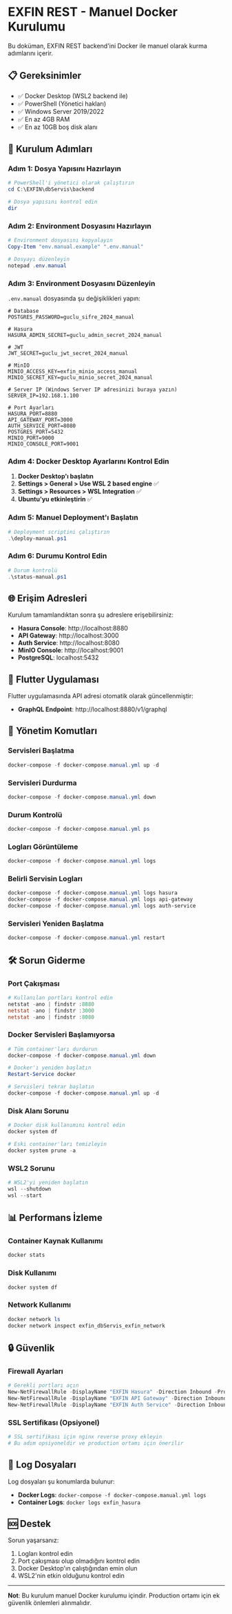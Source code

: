 # EXFIN REST - Manuel Docker Kurulumu

Bu doküman, EXFIN REST backend'ini Docker ile manuel olarak kurma adımlarını içerir.

## 📋 Gereksinimler

- ✅ Docker Desktop (WSL2 backend ile)
- ✅ PowerShell (Yönetici hakları)
- ✅ Windows Server 2019/2022
- ✅ En az 4GB RAM
- ✅ En az 10GB boş disk alanı

## 🚀 Kurulum Adımları

### Adım 1: Dosya Yapısını Hazırlayın

```powershell
# PowerShell'i yönetici olarak çalıştırın
cd C:\EXFIN\dbServis\backend

# Dosya yapısını kontrol edin
dir
```

### Adım 2: Environment Dosyasını Hazırlayın

```powershell
# Environment dosyasını kopyalayın
Copy-Item "env.manual.example" ".env.manual"

# Dosyayı düzenleyin
notepad .env.manual
```

### Adım 3: Environment Dosyasını Düzenleyin

`.env.manual` dosyasında şu değişiklikleri yapın:

```env
# Database
POSTGRES_PASSWORD=guclu_sifre_2024_manual

# Hasura
HASURA_ADMIN_SECRET=guclu_admin_secret_2024_manual

# JWT
JWT_SECRET=guclu_jwt_secret_2024_manual

# MinIO
MINIO_ACCESS_KEY=exfin_minio_access_manual
MINIO_SECRET_KEY=guclu_minio_secret_2024_manual

# Server IP (Windows Server IP adresinizi buraya yazın)
SERVER_IP=192.168.1.100

# Port Ayarları
HASURA_PORT=8880
API_GATEWAY_PORT=3000
AUTH_SERVICE_PORT=8080
POSTGRES_PORT=5432
MINIO_PORT=9000
MINIO_CONSOLE_PORT=9001
```

### Adım 4: Docker Desktop Ayarlarını Kontrol Edin

1. **Docker Desktop'ı başlatın**
2. **Settings > General > Use WSL 2 based engine** ✅
3. **Settings > Resources > WSL Integration** ✅
4. **Ubuntu'yu etkinleştirin** ✅

### Adım 5: Manuel Deployment'ı Başlatın

```powershell
# Deployment scriptini çalıştırın
.\deploy-manual.ps1
```

### Adım 6: Durumu Kontrol Edin

```powershell
# Durum kontrolü
.\status-manual.ps1
```

## 🌐 Erişim Adresleri

Kurulum tamamlandıktan sonra şu adreslere erişebilirsiniz:

- **Hasura Console**: http://localhost:8880
- **API Gateway**: http://localhost:3000
- **Auth Service**: http://localhost:8080
- **MinIO Console**: http://localhost:9001
- **PostgreSQL**: localhost:5432

## 📱 Flutter Uygulaması

Flutter uygulamasında API adresi otomatik olarak güncellenmiştir:
- **GraphQL Endpoint**: http://localhost:8880/v1/graphql

## 🔧 Yönetim Komutları

### Servisleri Başlatma
```powershell
docker-compose -f docker-compose.manual.yml up -d
```

### Servisleri Durdurma
```powershell
docker-compose -f docker-compose.manual.yml down
```

### Durum Kontrolü
```powershell
docker-compose -f docker-compose.manual.yml ps
```

### Logları Görüntüleme
```powershell
docker-compose -f docker-compose.manual.yml logs
```

### Belirli Servisin Logları
```powershell
docker-compose -f docker-compose.manual.yml logs hasura
docker-compose -f docker-compose.manual.yml logs api-gateway
docker-compose -f docker-compose.manual.yml logs auth-service
```

### Servisleri Yeniden Başlatma
```powershell
docker-compose -f docker-compose.manual.yml restart
```

## 🛠️ Sorun Giderme

### Port Çakışması
```powershell
# Kullanılan portları kontrol edin
netstat -ano | findstr :8880
netstat -ano | findstr :3000
netstat -ano | findstr :8080
```

### Docker Servisleri Başlamıyorsa
```powershell
# Tüm container'ları durdurun
docker-compose -f docker-compose.manual.yml down

# Docker'ı yeniden başlatın
Restart-Service docker

# Servisleri tekrar başlatın
docker-compose -f docker-compose.manual.yml up -d
```

### Disk Alanı Sorunu
```powershell
# Docker disk kullanımını kontrol edin
docker system df

# Eski container'ları temizleyin
docker system prune -a
```

### WSL2 Sorunu
```powershell
# WSL2'yi yeniden başlatın
wsl --shutdown
wsl --start
```

## 📊 Performans İzleme

### Container Kaynak Kullanımı
```powershell
docker stats
```

### Disk Kullanımı
```powershell
docker system df
```

### Network Kullanımı
```powershell
docker network ls
docker network inspect exfin_dbServis_exfin_network
```

## 🔒 Güvenlik

### Firewall Ayarları
```powershell
# Gerekli portları açın
New-NetFirewallRule -DisplayName "EXFIN Hasura" -Direction Inbound -Protocol TCP -LocalPort 8880 -Action Allow
New-NetFirewallRule -DisplayName "EXFIN API Gateway" -Direction Inbound -Protocol TCP -LocalPort 3000 -Action Allow
New-NetFirewallRule -DisplayName "EXFIN Auth Service" -Direction Inbound -Protocol TCP -LocalPort 8080 -Action Allow
```

### SSL Sertifikası (Opsiyonel)
```powershell
# SSL sertifikası için nginx reverse proxy ekleyin
# Bu adım opsiyoneldir ve production ortamı için önerilir
```

## 📝 Log Dosyaları

Log dosyaları şu konumlarda bulunur:
- **Docker Logs**: `docker-compose -f docker-compose.manual.yml logs`
- **Container Logs**: `docker logs exfin_hasura`

## 🆘 Destek

Sorun yaşarsanız:
1. Logları kontrol edin
2. Port çakışması olup olmadığını kontrol edin
3. Docker Desktop'ın çalıştığından emin olun
4. WSL2'nin etkin olduğunu kontrol edin

---

**Not**: Bu kurulum manuel Docker kurulumu içindir. Production ortamı için ek güvenlik önlemleri alınmalıdır. 